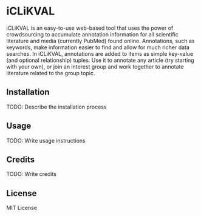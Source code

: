 # iCLiKVAL

iCLiKVAL is an easy-to-use web-based tool that uses the power of crowdsourcing to accumulate annotation information for all scientific literature and media (currently PubMed) found online. Annotations, such as keywords, make information easier to find and allow for much richer data searches. In iCLiKVAL, annotations are added to items as simple key-value (and optional relationship) tuples. Use it to annotate any article (try starting with your own), or join an interest group and work together to annotate literature related to the group topic.

## Installation

TODO: Describe the installation process

## Usage

TODO: Write usage instructions

## Credits

TODO: Write credits

## License

MIT License
